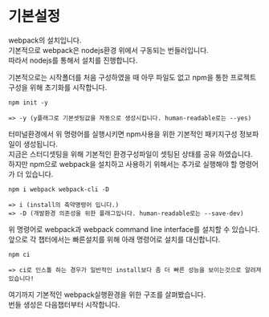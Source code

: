 # 기본설정
webpack의 설치입니다.  
기본적으로 webpack은 nodejs환경 위에서 구동되는 번들러입니다.  
따라서 nodejs를 통해서 설치를 진행합니다.

기본적으로는 시작폴더를 처음 구성하였을 때 아무 파일도 없고 npm을 통한 프로젝트 구성을 위해 초기화를 시작합니다.

```
npm init -y

=> -y (y플래그로 기본셋팅값을 자동으로 생성시킵니다. human-readable로는 --yes)
```
터미널환경에서 위 명령어를 실행시키면 npm사용을 위한 기본적인 패키지구성 정보파일이 생성됩니다.  
지금은 스터디셋팅을 위해 기본적인 환경구성파일이 셋팅된 상태를 공유 하였습니다.  
하지만 npm으로 webpack을 설치하고 사용하기 위해서는 추가로 실행해야 할 명령어가 더 있습니다.

```
npm i webpack webpack-cli -D

=> i (install의 축약명령어 입니다.)
=> -D (개발환경 의존성을 위한 플래그입니다. human-readable로는 --save-dev)
```
위 명령어로 webpack과 webpack command line interface를 설치할 수 있습니다.  
앞으로 각 챕터에서는 빠른설치를 위해 아래 명령어로 설치를 대신합니다.

```
npm ci

=> ci로 인스톨 하는 경우가 일반적인 install보다 좀 더 빠른 성능을 보이는것으로 알려져 있습니다!
```

여기까지 기본적인 webpack실행환경을 위한 구조를 살펴봤습니다.  
번들 생성은 다음챕터부터 시작합니다.